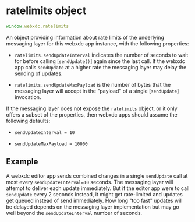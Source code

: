 
# ratelimits object

```js
window.webxdc.ratelimits
```

An object providing information about rate limits
of the underlying messaging layer for this webxdc app instance,
with the following properties:

- `ratelimits.sendUpdateInterval` indicates the number of seconds 
  to wait for before calling [`sendUpdate()`] again since the last call. 
  If the webxdc app calls `sendUpdate` at a higher rate 
  the messaging layer may delay the sending of updates. 

- `ratelimits.sendUpdateMaxPayload` is the number of bytes that 
  the messaging layer will accept in the "payload" of a single [`sendUpdate`] invocation.

If the messaging layer does not expose the `ratelimits` object,
or it only offers a subset of the properties,
then webxdc apps should assume the following defaults:

- `sendUpdateInterval = 10`

- `sendUpdateMaxPayload = 10000`

## Example 

A webxdc editor app sends combined changes in a single `sendUpdate` call 
at most every `sendUpdateInterval=10` seconds. 
The messaging layer will attempt to deliver each update immediately. 
But if the editor app were to call `sendUpdate` every 2 seconds instead, 
it might get rate-limited and updates get queued instead of send immediately. 
How long "too fast" updates will be delayed 
depends on the messaging layer implementation
but may go well beyond the `sendUpdateInterval` number of seconds. 


